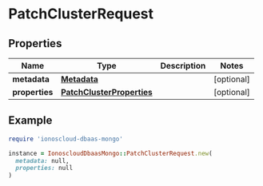 # PatchClusterRequest

## Properties

| Name | Type | Description | Notes |
| ---- | ---- | ----------- | ----- |
| **metadata** | [**Metadata**](Metadata.md) |  | [optional] |
| **properties** | [**PatchClusterProperties**](PatchClusterProperties.md) |  | [optional] |

## Example

```ruby
require 'ionoscloud-dbaas-mongo'

instance = IonoscloudDbaasMongo::PatchClusterRequest.new(
  metadata: null,
  properties: null
)
```

